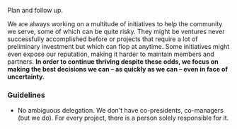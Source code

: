 Plan and follow up.

We are always working on a multitude of initiatives to help the community we serve, some of which can be quite risky. They might be ventures never successfully accomplished before or projects that require a lot of preliminary investment but which can flop at anytime. Some initiatives might even expose our reputation, making it harder to maintain members and partners. **In order to continue thriving despite these odds, we focus on making the best decisions we can – as quickly as we can – even in face of uncertainty.**

### Guidelines

- No ambiguous delegation. We don't have co-presidents, co-managers (but we do). For every project, there is a person solely responsible for it.

